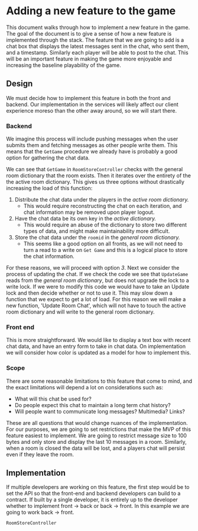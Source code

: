# Adding a new feature to the game

This document walks through how to implement a new feature in the game. The goal of the document is to give a sense of how a new feature is implemented through the stack. The feature that we are going to add is a chat box that displays the latest messages sent in the chat, who sent them, and a timestamp. Similarly each player will be able to post to the chat. This will be an important feature in making the game more enjoyable and increasing the baseline playability of the game.

## Design

We must decide how to implement this feature in both the front and backend. Our implementation in the services will likely affect our client experience moreso than the other away around, so we will start there. 

### Backend

We imagine this process will include pushing messages when the user submits them and fetching messages as other people write them. This means that the `GetGame` procedure we already have is probably a good option for gathering the chat data.

We can see that `GetGame` in `RoomStoreController` checks with the general room dictionary that the room exists. Then it iterates over the entirety of the the active room dictionary. This gives us three options without drastically increasing the load of this function:

1. Distribute the chat data under the players in the *active room dictionary.*
    - This would require reconstructing the chat on each iteration, and chat information may be removed upon player logout.
2. Have the chat data be its own key in the *active dictionary.*
   - This would require an abuse of the dictionary to store two different types of data, and might make maintainability more difficult.
3. Store the chat data under the `roomid` in the *general room dictionary.*
    - This seems like a good option on all fronts, as we will not need to turn a read to a write on `Get Game` and this is a logical place to store the chat information.
  
For these reasons, we will proceed with option *3*. Next we consider the process of updating the chat. If we check the code we see that `UpdateGame` reads from the *general room dictionary*, but does not upgrade the lock to a write lock. If we were to modify this code we would have to take an Update lock and then decide whether or not to use it. This may slow down a function that we expect to get a lot of load. For this reason we will make a new function, 'Update Room Chat', which will not have to touch the active room dictionary and will write to the general room dictionary.

### Front end

This is more straightforward. We would like to display a text box with recent chat data, and have an entry form to take in chat data. On implementation we will consider how color is updated as a model for how to implement this.

### Scope

There are some reasonable limitations to this feature that come to mind, and the exact limitations will depend a lot on considerations such as:
- What will this chat be used for?
- Do people expect this chat to maintain a long term chat history?
- Will people want to communicate long messages? Multimedia? Links?

These are all questions that would change nuances of the implementation. For our purposes, we are going to set restrictions that make the MVP of this feature easiest to implement. We are going to restrict message size to 100 bytes and only store and display the last 10 messages in a room. Similarly, when a room is closed the data will be lost, and a players chat will persist even if they leave the room.

## Implementation 

If multiple developers are working on this feature, the first step would be to set the API so that the front-end and backend developers can build to a contract. If built by a single developer, it is entirely up to the developer whether to implement front -> back or back -> front. In this example we are going to work back -> front.

`RoomStoreController`
